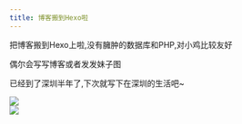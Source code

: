 ```yaml
---
title: 博客搬到Hexo啦
---
```



把博客搬到Hexo上啦,没有臃肿的数据库和PHP,对小鸡比较友好

偶尔会写写博客或者发发妹子图

已经到了深圳半年了,下次就写下在深圳的生活吧~

<!--more-->

<img src="https://ws1.sinaimg.cn/large/77cf1033gy1fv9jhdjiafj23342bk4qq.jpg"/>

<br/>

<img src="https://ws1.sinaimg.cn/large/77cf1033gy1fv9jplxnxsj23342bkkjl.jpg"/>